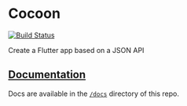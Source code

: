# Cocoon

[![Build Status](https://travis-ci.com/netsells/cocoon.svg?token=DiqKJJ5WUURHNCgsBBXw&branch=master)](https://travis-ci.com/netsells/cocoon)

Create a Flutter app based on a JSON API

## [Documentation](docs/README.md)

Docs are available in the [`/docs`](docs/README.md) directory of this repo.
